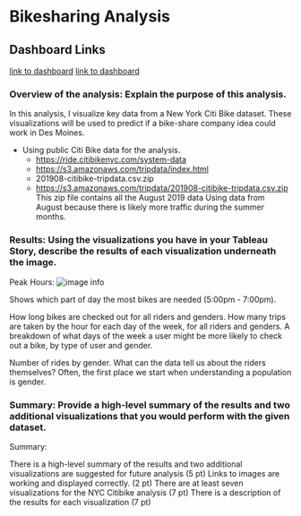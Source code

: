 # Bikesharing Analysis

## Dashboard Links
[link to dashboard](https://public.tableau.com/shared/CT9BGNDHJ?:display_count=n&:origin=viz_share_link)
[link to dashboard](https://public.tableau.com/app/profile/andy.mauvais/viz/NYCCitiBiki/NYCStory)


### Overview of the analysis: Explain the purpose of this analysis.
In this analysis, I visualize key data from a New York Citi Bike dataset. 
These visualizations will be used to predict if a bike-share company idea could work in Des Moines.

- Using public Citi Bike data for the analysis.
  - https://ride.citibikenyc.com/system-data 
  - https://s3.amazonaws.com/tripdata/index.html
  - 201908-citibike-tripdata.csv.zip 
  - https://s3.amazonaws.com/tripdata/201908-citibike-tripdata.csv.zip 
This zip file contains all the August 2019 data 
Using data from August because there is likely more traffic during the summer months. 



### Results: Using the visualizations you have in your Tableau Story, describe the results of each visualization underneath the image.
Peak Hours:
![image info](Analytics/Tableau/Visualizations/Peak_Hours.png)

Shows which part of day the most bikes are needed (5:00pm - 7:00pm).

How long bikes are checked out for all riders and genders.
How many trips are taken by the hour for each day of the week, for all riders and genders.
A breakdown of what days of the week a user might be more likely to check out a bike, by type of user and gender.


Number of rides by gender. 
What can the data tell us about the riders themselves? Often, the first place we start when understanding a population is gender. 

### Summary: Provide a high-level summary of the results and two additional visualizations that you would perform with the given dataset.




Summary:






There is a high-level summary of the results and two additional visualizations are suggested for future analysis (5 pt)
Links to images are working and displayed correctly. (2 pt)
There are at least seven visualizations for the NYC Citibike analysis (7 pt)
There is a description of the results for each visualization (7 pt)




